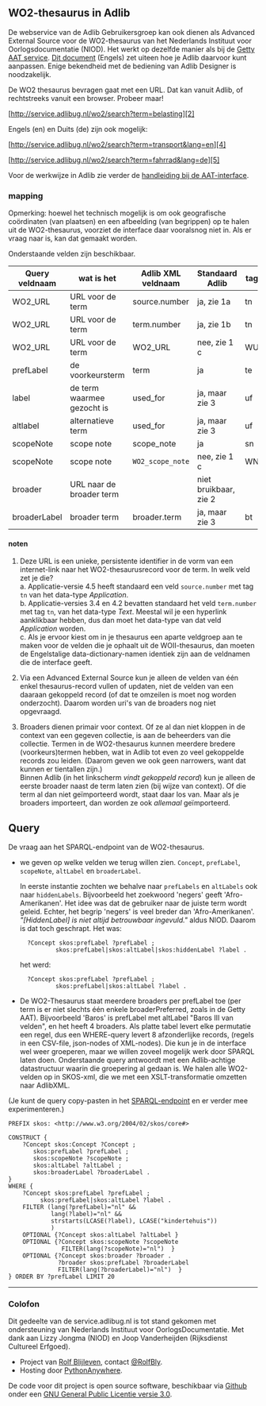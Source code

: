 ## WO2-thesaurus in Adlib  

De webservice van de Adlib Gebruikersgroep kan ook dienen als Advanced External Source voor de WO2-thesaurus van het Nederlands Instituut voor Oorlogsdocumentatie (NIOD). Het werkt op dezelfde manier als bij de [Getty AAT service][3]. [Dit document][1] (Engels) zet uiteen hoe je Adlib daarvoor kunt aanpassen. Enige bekendheid met de bediening van Adlib Designer is noodzakelijk.  

De WO2 thesaurus bevragen gaat met een URL. Dat kan vanuit Adlib, of rechtstreeks vanuit een browser. Probeer maar! 

[http://service.adlibug.nl/wo2/search?term=belasting][2]  

Engels (en) en Duits (de) zijn ook mogelijk:  

[http://service.adlibug.nl/wo2/search?term=transport&lang=en][4]  
   
[http://service.adlibug.nl/wo2/search?term=fahrrad&lang=de][5]  

Voor de werkwijze in Adlib zie verder de [handleiding bij de AAT-interface][3].  

[1]: /static/Advanced_external_source_v_service.adlibug.nl.pdf  
[2]: /wo2/search?term=belasting  
[3]: /  
[4]: /wo2/search?term=transport&lang=en  
[5]: /wo2/search?term=fahrrad&lang=de  


### mapping  

Opmerking: hoewel het technisch mogelijk is om ook geografische coördinaten (van plaatsen) en een afbeelding (van begrippen) op te halen uit de WO2-thesaurus, voorziet de interface daar vooralsnog niet in. Als er vraag naar is, kan dat gemaakt worden. 

Onderstaande velden zijn beschikbaar. 

| Query veldnaam | wat is het                 | Adlib XML veldnaam  | Standaard Adlib       | tag |
|----------------|----------------------------|---------------------|-----------------------|-----|
| WO2_URL        | URL voor de term           | source.number       | ja, zie 1a            | tn  |
| WO2_URL        | URL voor de term           | term.number         | ja, zie 1b            | tn  |
| WO2_URL        | URL voor de term           | WO2_URL             | nee, zie 1 c          | WU  |
| prefLabel      | de voorkeursterm           | term                | ja                    | te  |
| label          | de term waarmee gezocht is | used_for            | ja, maar zie 3        | uf  |
| altlabel       | alternatieve term          | used_for            | ja, maar zie 3        | uf  |
| scopeNote      | scope note                 | scope_note          | ja                    | sn  |
| scopeNote      | scope note                 | `WO2_scope_note`    | nee, zie 1 c          | WN  |
| broader        | URL naar de broader term   |                     | niet bruikbaar, zie 2 |     |
| broaderLabel   | broader term               | broader.term        | ja, maar zie 3        | bt  |


#### noten  

1. Deze URL is een unieke, persistente identifier in de vorm van een internet-link naar het WO2-thesaurusrecord voor de term. In welk veld zet je die?  
   a. Applicatie-versie 4.5 heeft standaard een veld `source.number` met tag `tn` van het data-type _Application_.  
   b. Applicatie-versies 3.4 en 4.2 bevatten standaard het veld `term.number` met tag `tn`, van het data-type _Text_. Meestal wil je een hyperlink aanklikbaar hebben, dus dan moet het data-type van dat veld _Application_ worden.  
   c. Als je ervoor kiest om in je thesaurus een aparte veldgroep aan te maken voor de velden die je ophaalt uit de WOII-thesaurus, dan moeten de Engelstalige data-dictionary-namen identiek zijn aan de veldnamen die de interface geeft.  

2. Via een Advanced External Source kun je alleen de velden van één enkel thesaurus-record vullen of updaten, niet de velden van een daaraan gekoppeld record (of dat te omzeilen is moet nog worden onderzocht). Daarom worden uri's van de broaders nog niet opgevraagd.  
   
3. Broaders dienen primair voor context. Of ze al dan niet kloppen in de context van een gegeven collectie, is aan de beheerders van die collectie. Termen in de WO2-thesaurus kunnen meerdere bredere (voorkeurs)termen hebben, wat in Adlib tot even zo veel gekoppelde records zou leiden. (Daarom geven we ook geen narrowers, want dat kunnen er tientallen zijn.)  
   Binnen Adlib (in het linkscherm _vindt gekoppeld record_) kun je alleen de eerste broader naast de term laten zien (bij wijze van context). Of die term al dan niet geïmporteerd wordt, staat daar los van. Maar als je broaders importeert, dan worden ze ook _allemaal_ geïmporteerd.  


## Query  

De vraag aan het SPARQL-endpoint van de WO2-thesaurus.  

- we geven op welke velden we terug willen zien. `Concept`, `prefLabel`, `scopeNote`, `altLabel` en `broaderLabel`. 

  In eerste instantie zochten we behalve naar `prefLabels` en `altLabels` ook naar `hiddenLabels`. Bijvoorbeeld het zoekwoord 'negers' geeft 'Afro-Amerikanen'. Het idee was dat de gebruiker naar de juiste term wordt geleid. Echter, het begrip 'negers' is veel breder dan 'Afro-Amerikanen'. _"[HiddenLabel] is niet altijd betrouwbaar ingevuld."_ aldus NIOD. Daarom is dat toch geschrapt. Het was:  
  
        ?Concept skos:prefLabel ?prefLabel ;  
                skos:prefLabel|skos:altLabel|skos:hiddenLabel ?label .  

  het werd:  
  
        ?Concept skos:prefLabel ?prefLabel ;  
                skos:prefLabel|skos:altLabel ?label .  

- De WO2-Thesaurus staat meerdere broaders per prefLabel toe (per term is er niet slechts één enkele broaderPreferred, zoals in de Getty AAT). Bijvoorbeeld 'Baros' is prefLabel met altLabel "Baros III van velden", en het heeft 4 broaders. Als platte tabel levert elke permutatie een regel, dus een WHERE-query levert 8 afzonderlijke records, (regels in een CSV-file, json-nodes of XML-nodes). Die kun je in de interface wel weer groeperen, maar we willen zoveel mogelijk werk door SPARQL laten doen. Onderstaande query antwoordt met een Adlib-achtige datastructuur waarin die groepering al gedaan is. We halen alle WO2-velden op in SKOS-xml, die we met een XSLT-transformatie omzetten naar AdlibXML. 

(Je kunt de query copy-pasten in het [SPARQL-endpoint][6] en er verder mee experimenteren.)  

[6]: https://data.niod.nl/PoolParty/sparql/WO2_Thesaurus?  

    PREFIX skos: <http://www.w3.org/2004/02/skos/core#>  
    
    CONSTRUCT {  
        ?Concept skos:Concept ?Concept ;  
           skos:prefLabel ?prefLabel ;  
           skos:scopeNote ?scopeNote ;  
           skos:altLabel ?altLabel ;  
           skos:broaderLabel ?broaderLabel .  
    }  
    WHERE {  
        ?Concept skos:prefLabel ?prefLabel ;  
             skos:prefLabel|skos:altLabel ?label .  
        FILTER (lang(?prefLabel)="nl" &&  
                lang(?label)="nl" &&  
                strstarts(LCASE(?label), LCASE("kindertehuis"))  
                )  
        OPTIONAL {?Concept skos:altLabel ?altLabel }  
        OPTIONAL {?Concept skos:scopeNote ?scopeNote  
                   FILTER(lang(?scopeNote)="nl")  }  
        OPTIONAL {?Concept skos:broader ?broader .  
                  ?broader skos:prefLabel ?broaderLabel  
                  FILTER(lang(?broaderLabel)="nl")  }  
    } ORDER BY ?prefLabel LIMIT 20  

---  

### Colofon  

Dit gedeelte van de service.adlibug.nl is tot stand gekomen met ondersteuning van Nederlands Instituut voor OorlogsDocumentatie. Met dank aan Lizzy Jongma (NIOD) en Joop Vanderheijden (Rijksdienst Cultureel Erfgoed).  

- Project van [Rolf Blijleven][8], contact [@RolfBly][9].  
- Hosting door [PythonAnywhere][10].  

De code voor dit project is open source software, beschikbaar via [Github][11] onder een [GNU General Public Licentie versie 3.0][12].  

<br>  
<br>  

[8]: http://www.rolfblijleven.nl  
[9]: https://twitter.com/RolfBly  
[10]: https://www.pythonanywhere.com  
[11]: https://github.com/RolfBly/gv2ax  
[12]: https://choosealicense.com/licenses/gpl-3.0/  
